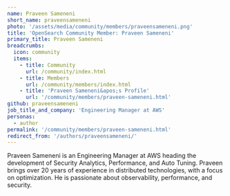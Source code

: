 ```yaml
---
name: Praveen Sameneni
short_name: praveensameneni
photo: '/assets/media/community/members/praveensameneni.png'
title: 'OpenSearch Community Member: Praveen Sameneni'
primary_title: Praveen Sameneni
breadcrumbs:
  icon: community
  items:
    - title: Community
      url: /community/index.html
    - title: Members
      url: /community/members/index.html
    - title: 'Praveen Sameneni&apos;s Profile'
      url: '/community/members/praveen-sameneni.html'
github: praveensameneni
job_title_and_company: 'Engineering Manager at AWS'
personas:
  - author
permalink: '/community/members/praveen-sameneni.html'
redirect_from: '/authors/praveensameneni/'
---
```


Praveen Sameneni is an Engineering Manager at AWS heading the development of Security Analytics, Performance, and Auto Tuning. Praveen brings over 20 years of experience in distributed technologies, with a focus on optimization. He is passionate about observability, performance, and security.
